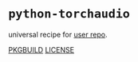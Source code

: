 # `python-torchaudio`

universal recipe for [user repo](../themartiancompany/ur).

[PKGBUILD](PKGBUILD)
[LICENSE](COPYING)
